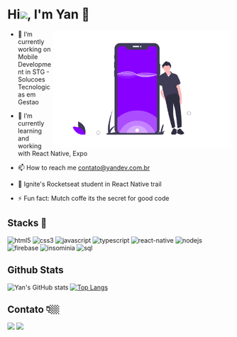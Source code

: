 # Hi<img width="30px" src="https://raw.githubusercontent.com/kaueMarques/kaueMarques/master/hi.gif">, I'm Yan 🚀


<img src="https://github.com/yansena/yansena/blob/main/undraw_Mobile_application_mr4r-removebg-preview.png"  min-width="400px" max-width="400px" width="400px" align="right" alt="mobile yansena">

- 🔭 I’m currently working on Mobile Development in STG - Solucoes Tecnologicas em Gestao 

- 🌱 I’m currently learning and working with React Native, Expo

- 📫 How to reach me contato@yandev.com.br

- 🚀 Ignite's Rocketseat student in React Native trail

- ⚡ Fun fact: Mutch coffe its the secret for good code

## Stacks 🔨

<p align="left">
<img src="https://img.shields.io/badge/HTML5-E34F26?style=for-the-badge&logo=html5&logoColor=white" alt="html5" padding="10px"  width="130" height="30"/>
<img src="https://img.shields.io/badge/CSS3-1572B6?style=for-the-badge&logo=css3&logoColor=white" alt="css3" padding="10px"  width="130" height="30"/>
<img src="https://img.shields.io/badge/JavaScript-323330?style=for-the-badge&logo=javascript&logoColor=F7DF1E" padding="10px" alt="javascript" width="130" height="30"/>
<img src="https://img.shields.io/badge/TypeScript-007ACC?style=for-the-badge&logo=typescript&logoColor=white" alt="typescript" padding="10px" width="130" height="30"/>
<img src="https://img.shields.io/badge/React_Native-20232A?style=for-the-badge&logo=react&logoColor=61DAFB" alt="react-native" padding="10px" width="130" height="30"/>
<img src="https://img.shields.io/badge/Node.js-339933?style=for-the-badge&logo=nodedotjs&logoColor=white" alt="nodejs" padding="10px" width="130" height="30"/>
<img src="https://img.shields.io/badge/firebase-ffca28?style=for-the-badge&logo=firebase&logoColor=black" alt="firebase" padding="10px" width="130" height="30"/>
<img src="https://img.shields.io/badge/Insomnia-5849be?style=for-the-badge&logo=Insomnia&logoColor=white" alt="insominia" padding="10px" width="130" height="30"/>
<img src="https://img.shields.io/badge/PostgreSQL-316192?style=for-the-badge&logo=postgresql&logoColor=white" alt="sql" width="130" height="30"/> </a>
</p>

## Github Stats
![Yan's GitHub stats](https://github-readme-stats.vercel.app/api?username=yansena&show_icons=true&&theme=radical)
[![Top Langs](https://github-readme-stats.vercel.app/api/top-langs/?username=yansena&layout=compact&theme=radical)](https://github.com/yansena/github-readme-stats)

## Contato 👇🏼

<div>
<a href="https://www.linkedin.com/in/yanderson-sena-b416b2140/" target="_blank"><img src="https://img.shields.io/badge/-LinkedIn-%230077B5?style=for-the-badge&logo=linkedin&logoColor=white" target="_blank"></a>  
  <a href="https://www.instagram.com/yansena_/" target="_blank"><img src="https://img.shields.io/badge/-Instagram-%23E4405F?style=for-the-badge&logo=instagram&logoColor=white" target="_blank"></a>
</a>
</div>
